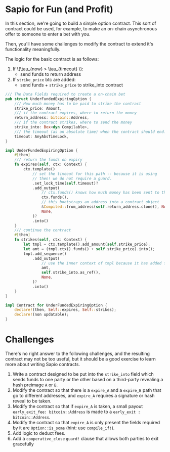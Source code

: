 # Sapio for Fun (and Profit)

In this section, we're going to build a simple option contract. This sort of
contract could be used, for example, to make an on-chain asynchronous offer to
someone to enter a bet with you.

Then, you'll have some challenges to modify the contract to extend it's
functionality meaningfully.

The logic for the basic contract is as follows:


1. If \\(\tau_{now} > \tau_{timeout} \\):
    - send funds to return address
1. If `strike_price` btc are added:
    - send funds + `strike_price` to strike_into contract


```rust
/// The Data Fields required to create a on-chain bet
pub struct UnderFundedExpiringOption {
    /// How much money has to be paid to strike the contract
    strike_price: Amount,
    /// if the contract expires, where to return the money
    return_address: bitcoin::Address,
    /// if the contract strikes, where to send the money
    strike_into: Box<dyn Compilable>,
    /// the timeout (as an absolute time) when the contract should end.
    timeout: AnyAbsTimeLock,
}

impl UnderFundedExpiringOption {
    #[then]
    /// return the funds on expiry
    fn expires(self, ctx: Context) {
        ctx.template()
            // set the timeout for this path -- because it is using
            // then! we do not require a guard.
            .set_lock_time(self.timeout)?
            .add_output(
                // ctx.funds() knows how much money has been sent to this contract
                ctx.funds(),
                // this bootstraps an address into a contract object
                &Compiled::from_address(self.return_address.clone(), None),
                None,
            )?
            .into()
    }
    /// continue the contract
    #[then]
    fn strikes(self, ctx: Context) {
        let tmpl = ctx.template().add_amount(self.strike_price);
        let amt = (tmpl.ctx().funds() + self.strike_price).into();
        tmpl.add_sequence()
            .add_output(
                // use the inner context of tmpl because it has added funds
                amt,
                self.strike_into.as_ref(),
                None,
            )?
            .into()
    }
}

impl Contract for UnderFundedExpiringOption {
    declare!(then, Self::expires, Self::strikes);
    declare!(non updatable);
}
```

# Challenges

There's no right answer to the following challenges, and the resulting
contract may not be too useful, but it should be a good exercise to learn
more about writing Sapio contracts.

1. Write a contract designed to be put into the `strike_into` field which
sends funds to one party or the other based on a third-party revealing a
hash preimage `A` or `B`.
1. Modify the contract so that there is a `expire_A` and a `expire_B` path
that go to different addresses, and `expire_A` requires a signature or hash
reveal to be taken.
1. Modify the contract so that if `expire_A` is taken, a small payout
`early_exit_fee: bitcoin::Address` is made to a `early_exit :
bitcoin::Address`.
1. Modify the contract so that `expire_A` is only present the fields required
by it are `Option::is_some` (hint: use `compile_if!`).
1. Add logic to deduct fees.
1. Add a `cooperative_close` `guard!` clause that allows both parties to exit gracefully